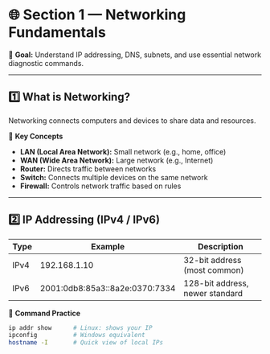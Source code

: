 # 🌐 Section 1 — Networking Fundamentals

🎯 **Goal:** Understand IP addressing, DNS, subnets, and use essential network diagnostic commands.

---

## 1️⃣ What is Networking?
Networking connects computers and devices to share data and resources.

🧠 **Key Concepts**
- **LAN (Local Area Network):** Small network (e.g., home, office)
- **WAN (Wide Area Network):** Large network (e.g., Internet)
- **Router:** Directs traffic between networks
- **Switch:** Connects multiple devices on the same network
- **Firewall:** Controls network traffic based on rules

---

## 2️⃣ IP Addressing (IPv4 / IPv6)

| Type | Example | Description |
|------|----------|--------------|
| IPv4 | 192.168.1.10 | 32-bit address (most common) |
| IPv6 | 2001:0db8:85a3::8a2e:0370:7334 | 128-bit address, newer standard |

🧩 **Command Practice**
```bash
ip addr show      # Linux: shows your IP
ipconfig          # Windows equivalent
hostname -I       # Quick view of local IPs
